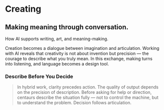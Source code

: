 # Creating

## Making meaning through conversation.

How AI supports writing, art, and meaning-making.

Creation becomes a dialogue between imagination and articulation. Working with AI reveals that creativity is not about invention but precision — the courage to describe what you truly mean. In this exchange, making turns into listening, and language becomes a design tool.

### Describe Before You Decide

> In hybrid work, clarity precedes action. The quality of output depends on the precision of description. Before asking for help or direction, centaurs describe the situation fully — not to control the machine, but to understand the problem. Decision follows articulation.
